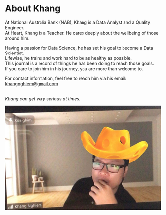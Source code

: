 # About Khang

At National Australia Bank (NAB), Khang is a Data Analyst and a Quality Engineer.\
At Heart, Khang is a Teacher. He cares deeply about the wellbeing of those around him.

Having a passion for Data Science, he has set his goal to become a Data Scientist.\
Lifewise, he trains and work hard to be as healthy as possible.\
This journal is a record of things he has been doing to reach those goals.\
If you care to join him in his journey, you are more than welcome to.

For contact information, feel free to reach him via his email: <khangnghiem@gmail.com>

</br>
<i>Khang can get very serious at times.</i>

![alt text](images/intro.png)
